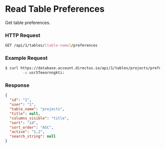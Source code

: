 # Read Table Preferences

Get table preferences.

### HTTP Request

```bash
GET /api/1/tables/[table-name]/preferences
```

### Example Request

```bash
$ curl https://database.account.directus.io/api/1/tables/projects/preferences \
        -u usrSTeeornngkti:
```

### Response

```json
{
  "id": "1",
  "user": "1",
  "table_name": "projects",
  "title": null,
  "columns_visible": "title",
  "sort": "id",
  "sort_order": "ASC",
  "active": "1,2",
  "search_string": null
}
```
